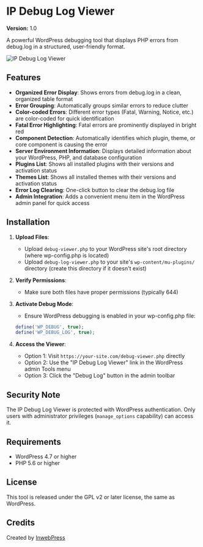 # IP Debug Log Viewer

**Version:** 1.0

A powerful WordPress debugging tool that displays PHP errors from debug.log in a structured, user-friendly format.

![IP Debug Log Viewer](https://via.placeholder.com/800x400?text=IP+Debug+Log+Viewer)

## Features

- **Organized Error Display**: Shows errors from debug.log in a clean, organized table format
- **Error Grouping**: Automatically groups similar errors to reduce clutter
- **Color-coded Errors**: Different error types (Fatal, Warning, Notice, etc.) are color-coded for quick identification
- **Fatal Error Highlighting**: Fatal errors are prominently displayed in bright red
- **Component Detection**: Automatically identifies which plugin, theme, or core component is causing the error
- **Server Environment Information**: Displays detailed information about your WordPress, PHP, and database configuration
- **Plugins List**: Shows all installed plugins with their versions and activation status
- **Themes List**: Shows all installed themes with their versions and activation status
- **Error Log Clearing**: One-click button to clear the debug.log file
- **Admin Integration**: Adds a convenient menu item in the WordPress admin panel for quick access

## Installation

1. **Upload Files**:
   - Upload `debug-viewer.php` to your WordPress site's root directory (where wp-config.php is located)
   - Upload `debug-log-viewer.php` to your site's `wp-content/mu-plugins/` directory (create this directory if it doesn't exist)

2. **Verify Permissions**:
   - Make sure both files have proper permissions (typically 644)

3. **Activate Debug Mode**:
   - Ensure WordPress debugging is enabled in your wp-config.php file:
   ```php
   define('WP_DEBUG', true);
   define('WP_DEBUG_LOG', true);
   ```

4. **Access the Viewer**:
   - Option 1: Visit `https://your-site.com/debug-viewer.php` directly
   - Option 2: Use the "IP Debug Log Viewer" link in the WordPress admin Tools menu
   - Option 3: Click the "Debug Log" button in the admin toolbar

## Security Note

The IP Debug Log Viewer is protected with WordPress authentication. Only users with administrator privileges (`manage_options` capability) can access it.

## Requirements

- WordPress 4.7 or higher
- PHP 5.6 or higher

## License

This tool is released under the GPL v2 or later license, the same as WordPress.

## Credits

Created by [InwebPress](https://inwepress.com)